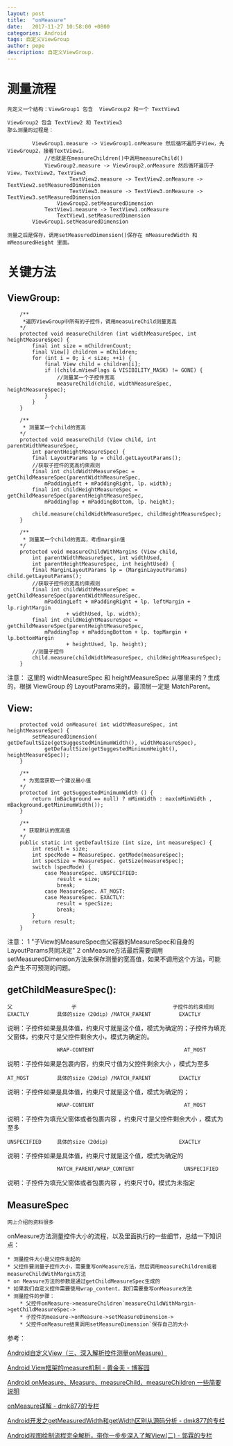 ```yaml
---
layout: post
title:  "onMeasure"
date:   2017-11-27 10:58:00 +0800
categories: Android
tags: 自定义ViewGroup
author: pepe
description: 自定义ViewGroup.
---
```



# 测量流程

	先定义一个结构：ViewGroup1 包含  ViewGroup2 和一个 TextView1
	
    ViewGroup2 包含 TextView2 和 TextView3
	那么测量的过程是：
    
~~~
        ViewGroup1.measure -> ViewGroup1.onMeasure 然后循环遍历子View，先ViewGroup2，接着TextView1，
            //也就是在measureChildren()中调用measureChild()
            ViewGroup2.measure -> ViewGroup2.onMeasure 然后循环遍历子View，TextView2，TextView3
                    TextView2.measure -> TextView2.onMeasure -> TextView2.setMeasuredDimension
                    TextView3.measure -> TextView3.onMeasure -> TextView3.setMeasuredDimension
        		ViewGroup2.setMeasuredDimension
			TextView1.measure -> TextView1.onMeasure
				TextView1.setMeasuredDimension
		ViewGroup1.setMeasuredDimension
~~~
	测量之后是保存，调用setMeasuredDimension()保存在 mMeasuredWidth 和 mMeasuredHeight 里面。

# 关键方法
   
## ViewGroup:
~~~   
    /**
     *遍历ViewGroup中所有的子控件，调用measuireChild测量宽高
    */
    protected void measureChildren (int widthMeasureSpec, int heightMeasureSpec) {
        final int size = mChildrenCount;
        final View[] children = mChildren;
        for (int i = 0; i < size; ++i) {
            final View child = children[i];
            if ((child.mViewFlags & VISIBILITY_MASK) != GONE) {
                //测量某一个子控件宽高
                measureChild(child, widthMeasureSpec, heightMeasureSpec);
            }
        }
    }
    
    /**
     * 测量某一个child的宽高
    */
    protected void measureChild (View child, int parentWidthMeasureSpec,
        int parentHeightMeasureSpec) {
        final LayoutParams lp = child.getLayoutParams();
        //获取子控件的宽高约束规则
        final int childWidthMeasureSpec = getChildMeasureSpec(parentWidthMeasureSpec,
            mPaddingLeft + mPaddingRight, lp. width);
        final int childHeightMeasureSpec = getChildMeasureSpec(parentHeightMeasureSpec,
            mPaddingTop + mPaddingBottom, lp. height);

        child.measure(childWidthMeasureSpec, childHeightMeasureSpec);
    }

    /**
     * 测量某一个child的宽高，考虑margin值
    */
    protected void measureChildWithMargins (View child,
        int parentWidthMeasureSpec, int widthUsed,
        int parentHeightMeasureSpec, int heightUsed) {
        final MarginLayoutParams lp = (MarginLayoutParams) child.getLayoutParams();
        //获取子控件的宽高约束规则
        final int childWidthMeasureSpec = getChildMeasureSpec(parentWidthMeasureSpec,
            mPaddingLeft + mPaddingRight + lp. leftMargin + lp.rightMargin
                   + widthUsed, lp. width);
        final int childHeightMeasureSpec = getChildMeasureSpec(parentHeightMeasureSpec,
            mPaddingTop + mPaddingBottom + lp. topMargin + lp.bottomMargin
                   + heightUsed, lp. height);
        //测量子控件
        child.measure(childWidthMeasureSpec, childHeightMeasureSpec);
    }
~~~

注意：
    这里的 widthMeasureSpec 和 heightMeasureSpec 从哪里来的？生成的，根据 ViewGroup 的 LayoutParams来的，最顶层一定是 MatchParent。


## View:

~~~
    protected void onMeasure( int widthMeasureSpec, int heightMeasureSpec) {
        setMeasuredDimension( getDefaultSize(getSuggestedMinimumWidth(), widthMeasureSpec),
            getDefaultSize(getSuggestedMinimumHeight(), heightMeasureSpec));
    }
    
    /**
     * 为宽度获取一个建议最小值
    */
    protected int getSuggestedMinimumWidth () {
        return (mBackground == null) ? mMinWidth : max(mMinWidth , mBackground.getMinimumWidth());
    }

    /**
     * 获取默认的宽高值
    */
    public static int getDefaultSize (int size, int measureSpec) {
        int result = size;
        int specMode = MeasureSpec. getMode(measureSpec);
        int specSize = MeasureSpec. getSize(measureSpec);
        switch (specMode) {
            case MeasureSpec. UNSPECIFIED:
                result = size;
                break;
            case MeasureSpec. AT_MOST:
            case MeasureSpec. EXACTLY:
                result = specSize;
                break;
        }   
        return result;
    }
~~~
注意：
    1 "子View的MeasureSpec由父容器的MeasureSpec和自身的LayoutParams共同决定"
    2 onMeasure方法最后需要调用setMeasuredDimension方法来保存测量的宽高值，如果不调用这个方法，可能会产生不可预测的问题。


## getChildMeasureSpec():      

    父                   子                               子控件的约束规则                 
    EXACTLY         具体的size（20dip）/MATCH_PARENT         EXACTLY	
    
说明：子控件如果是具体值，约束尺寸就是这个值，模式为确定的；子控件为填充父窗体，约束尺寸是父控件剩余大小，模式为确定的。
    
                    WRAP-CONTENT                             AT_MOST
                    
说明：子控件如果是包裹内容，约束尺寸值为父控件剩余大小 ，模式为至多   
                 
    AT_MOST         具体的size（20dip）/MATCH_PARENT         EXACTLY
    
说明：子控件如果是具体值，约束尺寸就是这个值，模式为确定的；

                    WRAP-CONTENT                             AT_MOST
                    
说明：子控件为填充父窗体或者包裹内容 ，约束尺寸是父控件剩余大小 ，模式为至多

    UNSPECIFIED     具体的size（20dip）                      EXACTLY
    
说明：子控件如果是具体值，约束尺寸就是这个值，模式为确定的   

                    MATCH_PARENT/WRAP_CONTENT                UNSPECIFIED
                    
说明：子控件为填充父窗体或者包裹内容 ，约束尺寸0，模式为未指定   
                 
   
## MeasureSpec 
    网上介绍的资料很多
   

   
onMeasure方法测量控件大小的流程，以及里面执行的一些细节，总结一下知识点：

    * 测量控件大小是父控件发起的
    * 父控件要测量子控件大小，需要重写onMeasure方法，然后调用measureChildren或者measureChildWithMargin方法
    * on Measure方法的参数是通过getChildMeasureSpec生成的
    * 如果我们自定义控件需要使用wrap_content，我们需要重写onMeasure方法
    * 测量控件的步骤：
        * 父控件onMeasure->measureChildren`measureChildWithMargin->getChildMeasureSpec->
        * 子控件的measure->onMeasure->setMeasureDimension->
        * 父控件onMeasure结束调用setMeasureDimension`保存自己的大小
   
   
   

参考：

[Android自定义View（三、深入解析控件测量onMeasure）](http://blog.csdn.net/xmxkf/article/details/51490283)

[Android View框架的measure机制 - 黄金夫 - 博客园](http://www.cnblogs.com/xyhuangjinfu/p/5435201.html)

[Android onMeasure、Measure、measureChild、measureChildren 一些简要说明](http://blog.csdn.net/jjwwmlp456/article/details/43964785)

[onMeasure详解 - dmk877的专栏](http://blog.csdn.net/dmk877/article/details/49558367)

[Android开发之getMeasuredWidth和getWidth区别从源码分析 - dmk877的专栏](http://blog.csdn.net/dmk877/article/details/49734869)

[Android视图绘制流程完全解析，带你一步步深入了解View(二) - 郭霖的专栏](http://blog.csdn.net/guolin_blog/article/details/16330267)